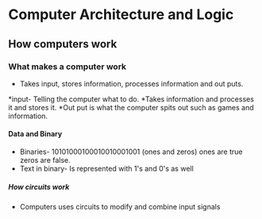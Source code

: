 # Computer Architecture and Logic

## How computers work

### What makes a computer work

- Takes input, stores information, processes information and out puts.

*input- Telling the computer what to do.
*Takes information and processes it and stores it.
*Out put is what the computer spits out such as games and information.

#### Data and Binary

- Binaries- 10101000100010010001001  (ones and zeros) ones are true zeros are false.
- Text in binary- Is represented with 1's and 0's as well

##### How circuits work

- Computers uses circuits to modify and combine input signals
